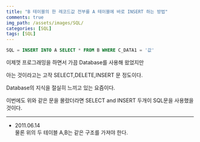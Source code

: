```yaml
---
title: "B 테이블의 한 레코드값 전부를 A 테이블에 바로 INSERT 하는 방법"
comments: true 
img_path: /assets/images/SQL/
categories: [SQL]
tags: [SQL]
---
```


```sql
SQL = INSERT INTO A SELECT * FROM B WHERE C_DATA1 = '값'
```

이제껏 프로그래밍을 하면서 가끔 Database를 사용해 왔었지만

아는 것이라고는 고작 SELECT,DELETE,INSERT 문 정도이다.

Database의 지식을 절실히 느끼고 있는 요즘이다.

이번에도 위와 같은 문을 몰랐더라면 SELECT and INSERT 두개이 SQL문을 사용했을 것이다.

---

* 2011.06.14\
물론 위의 두 테이블 A,B는 같은 구조를 가져야 한다.